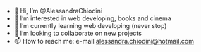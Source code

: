 - 👋 Hi, I’m @AlessandraChiodini
- 👀 I’m interested in web developing, books and cinema
- 🌱 I’m currently learning web developing (never stop)
- 💞️ I’m looking to collaborate on new projects
- 📫 How to reach me: e-mail alessandra.chiodini@hotmail.com

<!---
AlessandraChiodini/AlessandraChiodini is a ✨ special ✨ repository because its `README.md` (this file) appears on your GitHub profile.
You can click the Preview link to take a look at your changes.
--->
